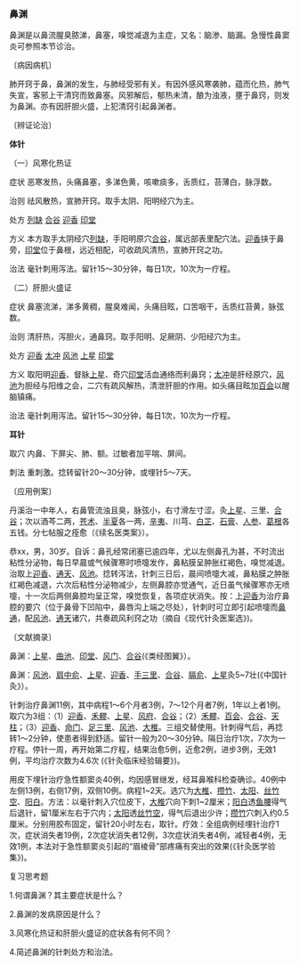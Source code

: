### 鼻渊

鼻渊是以鼻流腥臭脓涕，鼻塞，嗅觉减退为主症，又名：脑渗、脑漏。急慢性鼻窦炎可参照本节诊治。

〔病因病机〕

肺开窍于鼻，鼻渊的发生，与肺经受邪有关。有因外感风寒袭肺，蕴而化热，肺气失宣，客邪上干清窍而致鼻塞。风邪解后，郁热未清，酿为浊液，壅于鼻窍，则发为鼻渊。亦有因肝胆火盛，上犯清窍引起鼻渊者。

〔辨证论治〕

**体针**

（一）风寒化热证

症状  恶寒发热，头痛鼻塞，多涕色黄，咳嗽痰多，舌质红，苔薄白，脉浮数。

治则  祛风散热，宣肺开窍。取手太阴、阳明经穴为主。

处方  [列缺](https://www.gmzyjc.com/read/zjs/zjs3.1.1-3-0.1.1.3.7.md)  [合谷](https://www.gmzyjc.com/read/zjs/zjs3.1.1-3-0.1.2.3.4.md)  [迎香](https://www.gmzyjc.com/read/zjs/zjs3.1.1-3-0.1.2.3.20.md)  [印堂](https://www.gmzyjc.com/read/zjs/zjs3.4-0.1.1.2.0.md)

方义  本方取手太阴经穴[列缺](https://www.gmzyjc.com/read/zjs/zjs3.1.1-3-0.1.1.3.7.md)，手阳明原穴[合谷](https://www.gmzyjc.com/read/zjs/zjs3.1.1-3-0.1.2.3.4.md)，属远部表里配穴法。[迎香](https://www.gmzyjc.com/read/zjs/zjs3.1.1-3-0.1.2.3.20.md)挟于鼻旁，[印堂](https://www.gmzyjc.com/read/zjs/zjs3.4-0.1.1.2.0.md)位于鼻根，远近相配，可收疏风清热，宣肺开窍之功。

治法  毫针刺用泻法。留针15〜30分钟，每日1次，10次为一疗程。

（二）肝胆火盛证

症状  鼻塞流涕，涕多黄稠，腥臭难闻，头痛目眩，口苦咽干，舌质红苔黄，脉弦数。

治则  清肝热，泻胆火，通鼻窍。取手阳明、足厥阴、少阳经穴为主。

处方  [迎香](https://www.gmzyjc.com/read/zjs/zjs3.1.1-3-0.1.2.3.20.md)  [太冲](https://www.gmzyjc.com/read/zjs/zjs3.1.9-12-0.0.4.3.3.md)  [风池](https://www.gmzyjc.com/read/zjs/zjs3.1.9-12-0.0.3.3.20.md)  [上星](https://www.gmzyjc.com/read/zjs/zjs3.2.2-0.0.1.3.23.md)  [印堂](https://www.gmzyjc.com/read/zjs/zjs3.4-0.1.1.2.0.md)

方义  取阳明[迎香](https://www.gmzyjc.com/read/zjs/zjs3.1.1-3-0.1.2.3.20.md)、督脉[上星](https://www.gmzyjc.com/read/zjs/zjs3.2.2-0.0.1.3.23.md)、奇穴[印堂](https://www.gmzyjc.com/read/zjs/zjs3.4-0.1.1.2.0.md)活血通络而利鼻窍；[太冲](https://www.gmzyjc.com/read/zjs/zjs3.1.9-12-0.0.4.3.3.md)是肝经原穴，[风池](https://www.gmzyjc.com/read/zjs/zjs3.1.9-12-0.0.3.3.20.md)为胆经与阳维之会，二穴有疏风解热，清泄肝胆的作用。如头痛目眩加[百会](https://www.gmzyjc.com/read/zjs/zjs3.2.2-0.0.1.3.20.md)以醒脑镇痛。 

治法  毫针刺用泻法。留针15〜30分钟，每日1次，10次为一疗程。

**耳针**

取穴  内鼻、下屏尖、肺、额。过敏者加平喘、屏间。

刺法  重刺激。捻转留针20〜30分钟，或埋针5〜7天。

〔应用例案〕

丹溪治一中年人，右鼻管流浊且臭，脉弦小，右寸滑左寸涩。灸[上星](https://www.gmzyjc.com/read/zjs/zjs3.2.2-0.0.1.3.23.md)、三里、[合谷](https://www.gmzyjc.com/read/zjs/zjs3.1.1-3-0.1.2.3.4.md)；次以酒芩二两，[苍术](https://www.gmzyjc.com/read/bc/bc04-0.0.2.0.0.md)、[半夏](https://www.gmzyjc.com/read/bc/bc16-0.1.1.0.0.md)各一两，[辛夷](https://www.gmzyjc.com/read/bc/bc01-1.1.10.0.0.md)、川芎、[白芷](https://www.gmzyjc.com/read/bc/bc01-1.1.7.0.0.md)、[石膏](https://www.gmzyjc.com/read/bc/bc03-0.1.1.0.0.md)、[人参](https://www.gmzyjc.com/read/bc/bc17-0.1.1.0.0.md)、[葛根](https://www.gmzyjc.com/read/bc/bc01-1.2.8.0.0.md)各五钱。分七帖服之痊愈（《续名医类案》）。

恭xx，男，30岁。自诉：鼻孔经常闭塞已逾四年，尤以左侧鼻孔为甚，不时流出粘性分泌物，每日早晨或气候骤寒时喷嚏发作，鼻粘膜呈肿胀红褐色，嗅觉减退。治取上[迎香](https://www.gmzyjc.com/read/zjs/zjs3.1.1-3-0.1.2.3.20.md)、[通天](https://www.gmzyjc.com/read/zjs/zjs3.1.7-8-0.0.1.3.7.md)、[风池](https://www.gmzyjc.com/read/zjs/zjs3.1.9-12-0.0.3.3.20.md)。捻转泻法，针刺三日后，晨间喷嚏大减，鼻粘膜之肿胀红褐色减退，六次后粘性分泌物减少，左侧鼻腔亦觉通气，近日虽气候骤寒亦无喷嚏，十一次后两侧鼻腔均呈正常，嗅觉恢复，各项症状消失。按：上[迎香](https://www.gmzyjc.com/read/zjs/zjs3.1.1-3-0.1.2.3.20.md)为治疗鼻腔的要穴（位于鼻骨下凹陷中，鼻唇沟上端之尽处），针刺时可立即引起喷嚏而[鼻通](https://www.gmzyjc.com/read/zjs/zjs3.4-0.1.1.6.0.md)，配[风池](https://www.gmzyjc.com/read/zjs/zjs3.1.9-12-0.0.3.3.20.md)、[通天](https://www.gmzyjc.com/read/zjs/zjs3.1.7-8-0.0.1.3.7.md)诸穴，共奏疏风利窍之功（摘自《现代针灸医案选》)。

〔文献摘录〕

鼻渊：[上星](https://www.gmzyjc.com/read/zjs/zjs3.2.2-0.0.1.3.23.md)、[曲池](https://www.gmzyjc.com/read/zjs/zjs3.1.1-3-0.1.2.3.11.md)、[印堂](https://www.gmzyjc.com/read/zjs/zjs3.4-0.1.1.2.0.md)、[风门](https://www.gmzyjc.com/read/zjs/zjs3.1.7-8-0.0.1.3.12.md)、[合谷](https://www.gmzyjc.com/read/zjs/zjs3.1.1-3-0.1.2.3.4.md)(《类经图翼》）。

鼻渊：[风池](https://www.gmzyjc.com/read/zjs/zjs3.1.9-12-0.0.3.3.20.md)、[肩中俞](https://www.gmzyjc.com/read/zjs/zjs3.1.4-6-0.0.3.3.15.md)、[上星](https://www.gmzyjc.com/read/zjs/zjs3.2.2-0.0.1.3.23.md)、[迎香](https://www.gmzyjc.com/read/zjs/zjs3.1.1-3-0.1.2.3.20.md)、[手三里](https://www.gmzyjc.com/read/zjs/zjs3.1.1-3-0.1.2.3.10.md)、[合谷](https://www.gmzyjc.com/read/zjs/zjs3.1.1-3-0.1.2.3.4.md)、[膈俞](https://www.gmzyjc.com/read/zjs/zjs3.1.7-8-0.0.1.3.17.md)、[上星](https://www.gmzyjc.com/read/zjs/zjs3.2.2-0.0.1.3.23.md)灸5~7壮(《中国针灸》）。

针刺治疗鼻渊11例，其中病程1〜6个月者3例，7〜12个月者7例，1年以上者1例。取穴为3组：（1）[迎香](https://www.gmzyjc.com/read/zjs/zjs3.1.1-3-0.1.2.3.20.md)、[禾髎](https://www.gmzyjc.com/read/zjs/zjs3.1.1-3-0.1.2.3.19.md)、[上星](https://www.gmzyjc.com/read/zjs/zjs3.2.2-0.0.1.3.23.md)、[风府](https://www.gmzyjc.com/read/zjs/zjs3.2.2-0.0.1.3.16.md)、[合谷](https://www.gmzyjc.com/read/zjs/zjs3.1.1-3-0.1.2.3.4.md)；（2）[禾髎](https://www.gmzyjc.com/read/zjs/zjs3.1.1-3-0.1.2.3.19.md)、[百会](https://www.gmzyjc.com/read/zjs/zjs3.2.2-0.0.1.3.20.md)、[合谷](https://www.gmzyjc.com/read/zjs/zjs3.1.1-3-0.1.2.3.4.md)、[天柱](https://www.gmzyjc.com/read/zjs/zjs3.1.7-8-0.0.1.3.10.md)；（3）[迎香](https://www.gmzyjc.com/read/zjs/zjs3.1.1-3-0.1.2.3.20.md)、[命门](https://www.gmzyjc.com/read/zjs/zjs3.2.2-0.0.1.3.4.md)、[足三里](https://www.gmzyjc.com/read/zjs/zjs3.1.1-3-0.1.3.3.36.md)、[风池](https://www.gmzyjc.com/read/zjs/zjs3.1.9-12-0.0.3.3.20.md)、[大椎](https://www.gmzyjc.com/read/zjs/zjs3.2.2-0.0.1.3.14.md)。三组交替使用。针刺得气后，再捻转1〜2分钟，使患者得到舒适。留针一般为20〜30分钟。隔日治疗1次，7次为一疗程。停针一周，再开始第二疗程，结果治愈5例，近愈2例，进步3例，无效1例，平均治疗次数为4.6次 (《针灸临床经验辑要》)。

用皮下埋针治疗急性额窦炎40例，均因感冒继发，经耳鼻喉科检查确诊。40例中左侧13例，右侧17例，双侧10例。病程1~2天。选穴为[大椎](https://www.gmzyjc.com/read/zjs/zjs3.2.2-0.0.1.3.14.md)、[攒竹](https://www.gmzyjc.com/read/zjs/zjs3.1.7-8-0.0.1.3.2.md)、[太阳](https://www.gmzyjc.com/read/zjs/zjs3.4-0.1.1.4.0.md)、[丝竹空](https://www.gmzyjc.com/read/zjs/zjs3.1.9-12-0.0.2.3.23.md)、[阳白](https://www.gmzyjc.com/read/zjs/zjs3.1.9-12-0.0.3.3.14.md)。方法：以毫针刺入穴位皮下，[大椎](https://www.gmzyjc.com/read/zjs/zjs3.2.2-0.0.1.3.14.md)穴向下刺1~2厘米；[阳白](https://www.gmzyjc.com/read/zjs/zjs3.1.9-12-0.0.3.3.14.md)透[鱼腰](https://www.gmzyjc.com/read/zjs/zjs3.4-0.1.1.3.0.md)得气后退针，留1厘米左右于穴内；[太阳](https://www.gmzyjc.com/read/zjs/zjs3.4-0.1.1.4.0.md)透[丝竹空](https://www.gmzyjc.com/read/zjs/zjs3.1.9-12-0.0.2.3.23.md)，得气后退出少许；[攒竹](https://www.gmzyjc.com/read/zjs/zjs3.1.7-8-0.0.1.3.2.md)穴刺入约0.5厘米。分别用胶布固定，留针20小时左右，取针。疗效：全组病例经埋针治疗1次，症状消失者19例，2次症状消失者12例，3次症状消失者4例，减轻者4例，无效1例，本法对于急性额窦炎引起的“眉棱骨”部疼痛有突出的效果(《针灸医学验集》)。

复习思考题

1.何谓鼻渊？其主要症状是什么？

2.鼻渊的发病原因是什么？

3.风寒化热证和肝胆火盛证的症状各有何不同？

4.简述鼻渊的针刺处方和治法。
